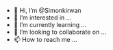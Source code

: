 - 👋 Hi, I’m @Simonkirwan
- 👀 I’m interested in ...
- 🌱 I’m currently learning ...
- 💞️ I’m looking to collaborate on ...
- 📫 How to reach me ...

<!---
Simonkirwan/Simonkirwan is a ✨ special ✨ repository because its `README.md` (this file) appears on your GitHub profile.
You can click the Preview link to take a look at your changes.
--->
